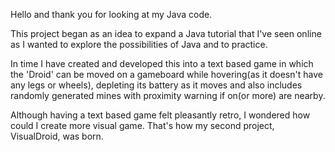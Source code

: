 Hello and thank you for looking at my Java code.

This project began as an idea to expand a Java tutorial that I've seen online as I wanted to explore the possibilities of Java and to practice.

In time I have created and developed this into a text based game in which the 'Droid' can be moved on a gameboard while hovering(as it doesn't
have any legs or wheels), depleting its battery as it moves and also includes randomly generated mines with proximity warning if on(or more)
are nearby.

Although having a text based game felt pleasantly retro, I wondered how could I create more visual game. That's how my second project,
VisualDroid, was born.
